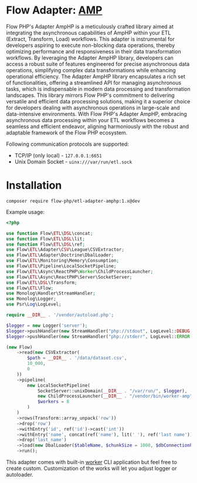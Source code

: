 # Flow Adapter: [AMP](https://amphp.org/) 

Flow PHP's Adapter AmpHP is a meticulously crafted library aimed at integrating the asynchronous capabilities of AmpHP
within your ETL (Extract, Transform, Load) workflows. This adapter is instrumental for developers aspiring to execute
non-blocking data operations, thereby optimizing performance and responsiveness in their data transformation workflows.
By leveraging the Adapter AmpHP library, developers can access a robust suite of features engineered for precise
asynchronous data operations, simplifying complex data transformations while enhancing operational efficiency. The
Adapter AmpHP library encapsulates a rich set of functionalities, offering a streamlined API for managing asynchronous
tasks, which is indispensable in modern data processing and transformation landscapes. This library mirrors Flow PHP's
commitment to delivering versatile and efficient data processing solutions, making it a superior choice for developers
dealing with asynchronous operations in large-scale and data-intensive environments. With Flow PHP's Adapter AmpHP,
embracing asynchronous data processing within your ETL workflows becomes a seamless and efficient endeavor, aligning
harmoniously with the robust and adaptable framework of the Flow PHP ecosystem.

Following communication protocols are supported:

- TCP/IP (only local) - `127.0.0.1:6651`
- Unix Domain Socket - `uinx:///var/run/etl.sock`

# Installation

```
composer require flow-php/etl-adapter-amphp:1.x@dev
```

Example usage: 

```php
<?php

use function Flow\ETL\DSL\concat;
use function Flow\ETL\DSL\lit;
use function Flow\ETL\DSL\ref;
use Flow\ETL\Adapter\CSV\League\CSVExtractor;
use Flow\ETL\Adapter\Doctrine\DbalLoader;
use Flow\ETL\Monitoring\Memory\Consumption;
use Flow\ETL\Pipeline\LocalSocketPipeline;
use Flow\ETL\Async\ReactPHP\Worker\ChildProcessLauncher;
use Flow\ETL\Async\ReactPHP\Server\SocketServer;
use Flow\ETL\DSL\Transform;
use Flow\ETL\Flow;
use Monolog\Handler\StreamHandler;
use Monolog\Logger;
use Psr\Log\LogLevel;

require __DIR__ . '/vendor/autoload.php';

$logger = new Logger('server');
$logger->pushHandler(new StreamHandler("php://stdout", LogLevel::DEBUG, false));
$logger->pushHandler(new StreamHandler("php://stderr", LogLevel::ERROR, false));

(new Flow)
    ->read(new CSVExtractor(
        $path = __DIR__ . '/data/dataset.csv',
        10_000,
        0
    ))
    ->pipeline(
        new LocalSocketPipeline(
            SocketServer::unixDomain(__DIR__ . "/var/run/", $logger),
            new ChildProcessLauncher(__DIR__ . "/vendor/bin/worker-amp", $logger),
            $workers = 8
        )
    )
    ->rows(Transform::array_unpack('row'))
    ->drop('row')
    ->withEntry('id', ref('id')->cast('int'))
    ->withEntry('name', concat(ref('name'), lit(' '), ref('last name')))
    ->drop('last_name')
    ->load(new DbalLoader($tableName, $chunkSize = 1000, $dbConnectionParams))
    ->run();
```

This adapter comes with built-in [worker](bin/worker-amp) CLI application
but feel free to create custom.
Customization of the works will let you adjust logger or autoloader. 
